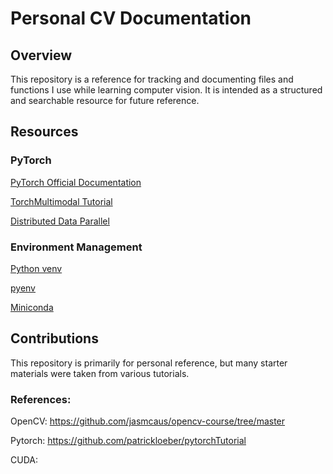 # Personal CV Documentation

## Overview

This repository is a reference for tracking and documenting files and functions I use while learning computer vision. It is intended as a structured and searchable resource for future reference.

## Resources

### PyTorch

[PyTorch Official Documentation](https://pytorch.org/docs/stable/index.html)

[TorchMultimodal Tutorial](https://docs.pytorch.org/tutorials/beginner/flava_finetuning_tutorial.html)

[Distributed Data Parallel](https://docs.pytorch.org/tutorials/intermediate/ddp_tutorial.html#save-and-load-checkpoints)

### Environment Management 

[Python venv](https://docs.python.org/3/library/venv.html)

[pyenv](https://github.com/pyenv/pyenv?tab=readme-ov-file#d-install-python-build-dependencies)

[Miniconda](https://www.anaconda.com/docs/getting-started/miniconda/main)

## Contributions

This repository is primarily for personal reference, but many starter materials were taken from various tutorials.

### References:

OpenCV: https://github.com/jasmcaus/opencv-course/tree/master

Pytorch: https://github.com/patrickloeber/pytorchTutorial

CUDA: 
